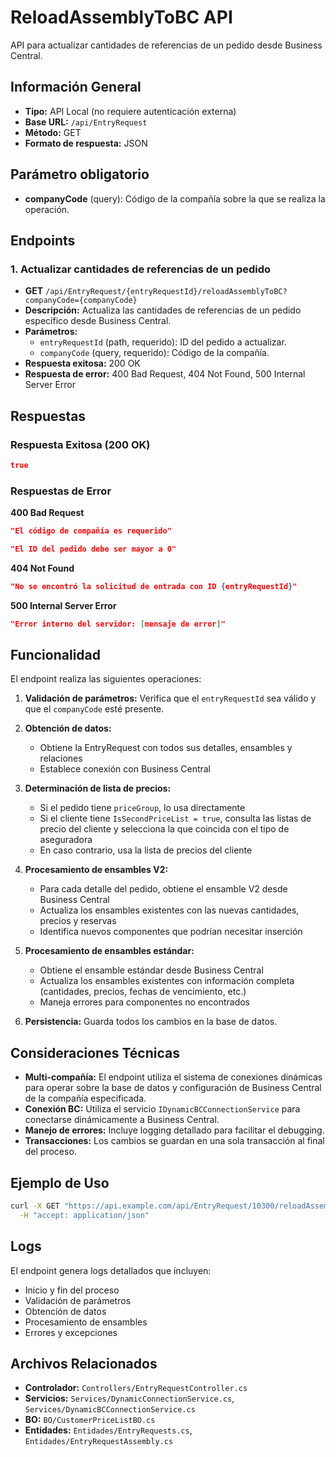 # ReloadAssemblyToBC API

API para actualizar cantidades de referencias de un pedido desde Business Central.

## Información General
- **Tipo:** API Local (no requiere autenticación externa)
- **Base URL:** `/api/EntryRequest`
- **Método:** GET
- **Formato de respuesta:** JSON

## Parámetro obligatorio
- **companyCode** (query): Código de la compañía sobre la que se realiza la operación.

## Endpoints

### 1. Actualizar cantidades de referencias de un pedido
- **GET** `/api/EntryRequest/{entryRequestId}/reloadAssemblyToBC?companyCode={companyCode}`
- **Descripción:** Actualiza las cantidades de referencias de un pedido específico desde Business Central.
- **Parámetros:**
  - `entryRequestId` (path, requerido): ID del pedido a actualizar.
  - `companyCode` (query, requerido): Código de la compañía.
- **Respuesta exitosa:** 200 OK
- **Respuesta de error:** 400 Bad Request, 404 Not Found, 500 Internal Server Error

## Respuestas

### Respuesta Exitosa (200 OK)
```json
true
```

### Respuestas de Error

**400 Bad Request**
```json
"El código de compañía es requerido"
```
```json
"El ID del pedido debe ser mayor a 0"
```

**404 Not Found**
```json
"No se encontró la solicitud de entrada con ID {entryRequestId}"
```

**500 Internal Server Error**
```json
"Error interno del servidor: [mensaje de error]"
```

## Funcionalidad

El endpoint realiza las siguientes operaciones:

1. **Validación de parámetros:** Verifica que el `entryRequestId` sea válido y que el `companyCode` esté presente.

2. **Obtención de datos:** 
   - Obtiene la EntryRequest con todos sus detalles, ensambles y relaciones
   - Establece conexión con Business Central

3. **Determinación de lista de precios:**
   - Si el pedido tiene `priceGroup`, lo usa directamente
   - Si el cliente tiene `IsSecondPriceList = true`, consulta las listas de precio del cliente y selecciona la que coincida con el tipo de aseguradora
   - En caso contrario, usa la lista de precios del cliente

4. **Procesamiento de ensambles V2:**
   - Para cada detalle del pedido, obtiene el ensamble V2 desde Business Central
   - Actualiza los ensambles existentes con las nuevas cantidades, precios y reservas
   - Identifica nuevos componentes que podrían necesitar inserción

5. **Procesamiento de ensambles estándar:**
   - Obtiene el ensamble estándar desde Business Central
   - Actualiza los ensambles existentes con información completa (cantidades, precios, fechas de vencimiento, etc.)
   - Maneja errores para componentes no encontrados

6. **Persistencia:** Guarda todos los cambios en la base de datos.

## Consideraciones Técnicas

- **Multi-compañía:** El endpoint utiliza el sistema de conexiones dinámicas para operar sobre la base de datos y configuración de Business Central de la compañía especificada.
- **Conexión BC:** Utiliza el servicio `IDynamicBCConnectionService` para conectarse dinámicamente a Business Central.
- **Manejo de errores:** Incluye logging detallado para facilitar el debugging.
- **Transacciones:** Los cambios se guardan en una sola transacción al final del proceso.

## Ejemplo de Uso

```bash
curl -X GET "https://api.example.com/api/EntryRequest/10300/reloadAssemblyToBC?companyCode=COMP001" \
  -H "accept: application/json"
```

## Logs

El endpoint genera logs detallados que incluyen:
- Inicio y fin del proceso
- Validación de parámetros
- Obtención de datos
- Procesamiento de ensambles
- Errores y excepciones

## Archivos Relacionados
- **Controlador:** `Controllers/EntryRequestController.cs`
- **Servicios:** `Services/DynamicConnectionService.cs`, `Services/DynamicBCConnectionService.cs`
- **BO:** `BO/CustomerPriceListBO.cs`
- **Entidades:** `Entidades/EntryRequests.cs`, `Entidades/EntryRequestAssembly.cs`
